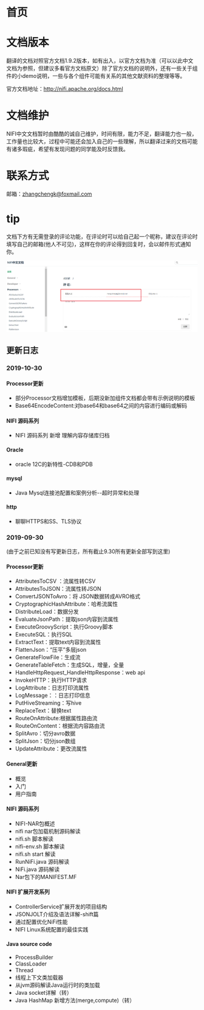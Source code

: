 # 首页

# 文档版本

翻译的文档对照官方文档1.9.2版本，如有出入，以官方文档为准（可以以此中文文档为参照，但建议多看官方文档原文）除了官方文档的说明外，还有一些关于组件的小demo说明，一些与各个组件可能有关系的其他文献资料的整理等等。

官方文档地址：http://nifi.apache.org/docs.html

# 文档维护

NIFI中文文档暂时由酷酷的诚自己维护，时间有限，能力不足，翻译能力也一般，工作量也比较大，过程中可能还会加入自己的一些理解，所以翻译过来的文档可能有诸多瑕疵，希望有发现问题的同学能及时反馈我。

# 联系方式

邮箱：zhangchengk@foxmail.com

# tip

文档下方有无需登录的评论功能，在评论时可以给自己起一个昵称，建议在评论时填写自己的邮箱(他人不可见)，这样在你的评论得到回复时，会以邮件形式通知你。

![](./img/moment.png)

## 更新日志

### 2019-10-30

#### Processor更新
* 部分Processor文档增加模板，后期没新加组件文档都会带有示例说明的模板
* Base64EncodeContent:对base64和base64之间的内容进行编码或解码
#### NIFI 源码系列
* NIFI 源码系列 新增 理解内容存储库归档
#### Oracle
* oracle 12C的新特性-CDB和PDB
  
#### mysql
* Java Mysql连接池配置和案例分析--超时异常和处理

#### http
* 聊聊HTTPS和SS、TLS协议
  
### 2019-09-30

(由于之前已知没有写更新日志，所有截止9.30所有更新全部写到这里)

#### Processor更新
* AttributesToCSV ：流属性转CSV
* AttributesToJSON：流属性转JSON
* ConvertJSONToAvro：将 JSON数据转成AVRO格式
* CryptographicHashAttribute：哈希流属性
* DistributeLoad：数据分发
* EvaluateJsonPath：提取json内容到流属性
* ExecuteGroovyScript：执行Groovy脚本
* ExecuteSQL：执行SQL
* ExtractText：提取text内容到流属性
* FlattenJson：“压平”多层json
* GenerateFlowFile：生成流
* GenerateTableFetch：生成SQL，增量，全量
* HandleHttpRequest_HandleHttpResponse：web api
* InvokeHTTP：执行HTTP请求
* LogAttribute：日志打印流属性
* LogMessage：：日志打印信息
* PutHiveStreaming：写hive
* ReplaceText：替换text
* RouteOnAttribute:根据属性路由流
* RouteOnContent：根据流内容路由流
* SplitAvro：切分avro数据
* SplitJson：切分json数组
* UpdateAttribute：更改流属性

#### General更新
* 概览
* 入门
* 用户指南

#### NIFI 源码系列
* NIFI-NAR包概述
* nifi nar包加载机制源码解读
* nifi.sh 脚本解读
* nifi-env.sh 脚本解读
* nifi.sh start 解读
* RunNiFi.java 源码解读
* NiFi.java 源码解读
* Nar包下的MANIFEST.MF

#### NIFI 扩展开发系列
* ControllerService扩展开发的项目结构
* JSONJOLT介绍及语法详解-shift篇
* 通过配置优化NiFi性能
* NIFI Linux系统配置的最佳实践

#### Java source code
* ProcessBuilder
* ClassLoader
* Thread
* 线程上下文类加载器
* 从jvm源码解读Java运行时的类加载
* Java socket详解（转）
* Java HashMap 新增方法(merge,compute)（转）

